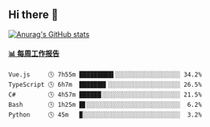 ## Hi there 👋

[![Anurag's GitHub stats](https://github-readme-stats-orilights.vercel.app/api?username=orilights)](https://github.com/anuraghazra/github-readme-stats)

<!--
**OriLight152/OriLight152** is a ✨ _special_ ✨ repository because its `README.md` (this file) appears on your GitHub profile.

Here are some ideas to get you started:

- 🔭 I’m currently working on ...
- 🌱 I’m currently learning ...
- 👯 I’m looking to collaborate on ...
- 🤔 I’m looking for help with ...
- 💬 Ask me about ...
- 📫 How to reach me: ...
- 😄 Pronouns: ...
- ⚡ Fun fact: ...
-->

<!-- waka-box start -->
#### <a href="https://gist.github.com/92c8d5b388768c10efcba86e82b7c4fb" target="_blank">📊 每周工作报告</a>
```text
Vue.js     🕓 7h55m █████████▌░░░░░░░░░░░░░░░░░░ 34.2%
TypeScript 🕓 6h7m  ███████▍░░░░░░░░░░░░░░░░░░░░ 26.5%
C#         🕓 4h57m ██████░░░░░░░░░░░░░░░░░░░░░░ 21.5%
Bash       🕓 1h25m █▋░░░░░░░░░░░░░░░░░░░░░░░░░░  6.2%
Python     🕓 45m   ▉░░░░░░░░░░░░░░░░░░░░░░░░░░░  3.2%
```
<!-- Powered by https://github.com/journey-ad/waka-box-go . -->
<!-- waka-box end -->

